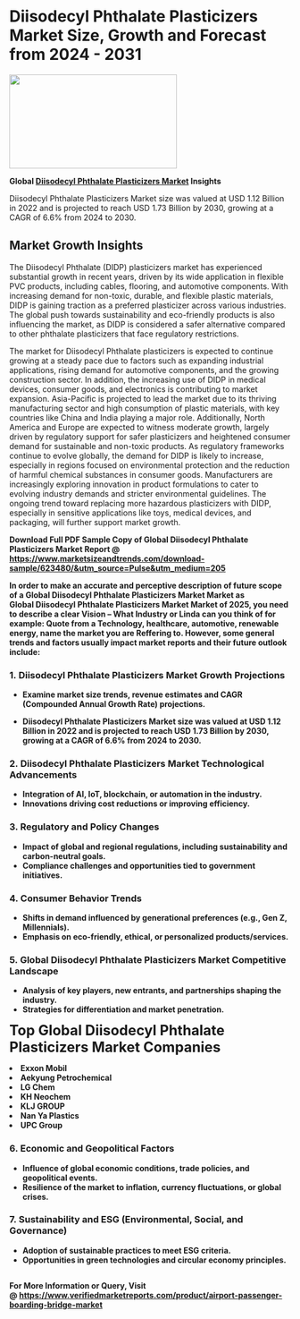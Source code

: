 <H1>Diisodecyl Phthalate Plasticizers Market Size, Growth and Forecast from 2024 - 2031</H1><img class="aligncenter size-medium wp-image-584254" src="https://thirdeyenews.in/wp-content/uploads/2024/09/Global-Market-Research-300x168.jpeg" alt="" width="300" height="168" /><p><strong>Global&nbsp;<a href="https://www.marketsizeandtrends.com/download-sample/623480/&amp;utm_source=Pulse&amp;utm_medium=205">Diisodecyl Phthalate Plasticizers Market</a> Insights</strong></p><p>Diisodecyl Phthalate Plasticizers Market size was valued at USD 1.12 Billion in 2022 and is projected to reach USD 1.73 Billion by 2030, growing at a CAGR of 6.6% from 2024 to 2030.</p><p><h2>Market Growth Insights</h2> <p>The Diisodecyl Phthalate (DIDP) plasticizers market has experienced substantial growth in recent years, driven by its wide application in flexible PVC products, including cables, flooring, and automotive components. With increasing demand for non-toxic, durable, and flexible plastic materials, DIDP is gaining traction as a preferred plasticizer across various industries. The global push towards sustainability and eco-friendly products is also influencing the market, as DIDP is considered a safer alternative compared to other phthalate plasticizers that face regulatory restrictions.</p> <p><strong></strong></p> <p>The market for Diisodecyl Phthalate plasticizers is expected to continue growing at a steady pace due to factors such as expanding industrial applications, rising demand for automotive components, and the growing construction sector. In addition, the increasing use of DIDP in medical devices, consumer goods, and electronics is contributing to market expansion. Asia-Pacific is projected to lead the market due to its thriving manufacturing sector and high consumption of plastic materials, with key countries like China and India playing a major role. Additionally, North America and Europe are expected to witness moderate growth, largely driven by regulatory support for safer plasticizers and heightened consumer demand for sustainable and non-toxic products. As regulatory frameworks continue to evolve globally, the demand for DIDP is likely to increase, especially in regions focused on environmental protection and the reduction of harmful chemical substances in consumer goods. Manufacturers are increasingly exploring innovation in product formulations to cater to evolving industry demands and stricter environmental guidelines. The ongoing trend toward replacing more hazardous plasticizers with DIDP, especially in sensitive applications like toys, medical devices, and packaging, will further support market growth. <p><strong></p><p><span class=""><strong>Download Full PDF Sample Copy of Global Diisodecyl Phthalate Plasticizers Market Report</strong> @ <a href="https://www.marketsizeandtrends.com/download-sample/623480/&amp;utm_source=Pulse&amp;utm_medium=205" target="_blank">https://www.marketsizeandtrends.com/download-sample/623480/&amp;utm_source=Pulse&amp;utm_medium=205</a></span></p><p>In order to make an accurate and perceptive description of future scope of a Global&nbsp;Diisodecyl Phthalate Plasticizers Market Market as Global&nbsp;Diisodecyl Phthalate Plasticizers Market Market of 2025, you need to describe a clear Vision &ndash; What Industry or Linda can you think of for example: Quote from a Technology, healthcare, automotive, renewable energy, name the market you are Reffering to. However, some general trends and factors usually impact market reports and their future outlook include:</p><h3>1.&nbsp;<strong>Diisodecyl Phthalate Plasticizers Market Growth Projections</strong></h3><ul><li>Examine market size trends, revenue estimates and CAGR (Compounded Annual Growth Rate) projections.</li><li><p>Diisodecyl Phthalate Plasticizers Market size was valued at USD 1.12 Billion in 2022 and is projected to reach USD 1.73 Billion by 2030, growing at a CAGR of 6.6% from 2024 to 2030.</p></li></ul><h3>2.&nbsp;<strong>Diisodecyl Phthalate Plasticizers Market Technological Advancements</strong></h3><ul><li>Integration of AI, IoT, blockchain, or automation in the industry.</li><li>Innovations driving cost reductions or improving efficiency.</li></ul><h3>3.&nbsp;<strong>Regulatory and Policy Changes</strong></h3><ul><li>Impact of global and regional regulations, including sustainability and carbon-neutral goals.</li><li>Compliance challenges and opportunities tied to government initiatives.</li></ul><h3>4.&nbsp;<strong>Consumer Behavior Trends</strong></h3><ul><li>Shifts in demand influenced by generational preferences (e.g., Gen Z, Millennials).</li><li>Emphasis on eco-friendly, ethical, or personalized products/services.</li></ul><h3>5.&nbsp;<strong>Global Diisodecyl Phthalate Plasticizers Market Competitive Landscape</strong></h3><ul><li>Analysis of key players, new entrants, and partnerships shaping the industry.</li><li>Strategies for differentiation and market penetration.</li></ul><p data-pm-slice="1 1 []"><span style="color: inherit; font-family: inherit; font-size: 25px;">Top Global Diisodecyl Phthalate Plasticizers Market Companies</span></p><div class="" data-test-id=""><p><li>Exxon Mobil</li><li> Aekyung Petrochemical</li><li> LG Chem</li><li> KH Neochem</li><li> KLJ GROUP</li><li> Nan Ya Plastics</li><li> UPC Group</li></p></div><h3>6.&nbsp;<strong>Economic and Geopolitical Factors</strong></h3><ul><li>Influence of global economic conditions, trade policies, and geopolitical events.</li><li>Resilience of the market to inflation, currency fluctuations, or global crises.</li></ul><h3>7.&nbsp;<strong>Sustainability and ESG (Environmental, Social, and Governance)</strong></h3><ul><li>Adoption of sustainable practices to meet ESG criteria.</li><li>Opportunities in green technologies and circular economy principles.</li></ul><h2><strong style="font-size: 14px;">For More Information or Query, Visit @&nbsp;</strong><a style="background-color: #ffffff; font-size: 14px;" href="https://www.marketsizeandtrends.com/report/diisodecyl-phthalate-plasticizers-market/" target="_blank">https://www.verifiedmarketreports.com/product/airport-passenger-boarding-bridge-market</a></h2>
